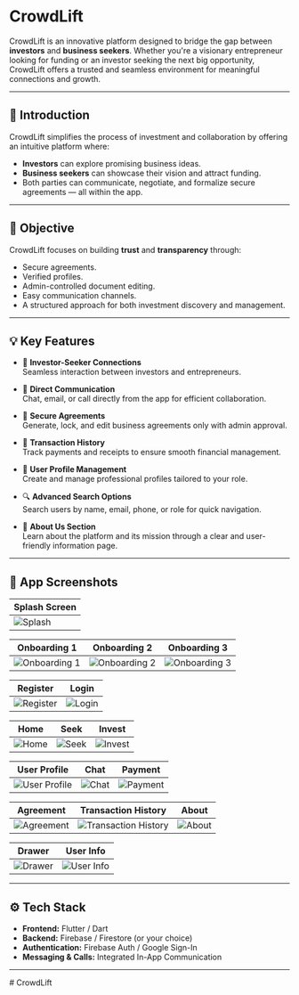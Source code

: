 # CrowdLift

CrowdLift is an innovative platform designed to bridge the gap between **investors** and **business seekers**. Whether you're a visionary entrepreneur looking for funding or an investor seeking the next big opportunity, CrowdLift offers a trusted and seamless environment for meaningful connections and growth.

---

## 🚀 Introduction

CrowdLift simplifies the process of investment and collaboration by offering an intuitive platform where:

- **Investors** can explore promising business ideas.
- **Business seekers** can showcase their vision and attract funding.
- Both parties can communicate, negotiate, and formalize secure agreements — all within the app.

---

## 🎯 Objective

CrowdLift focuses on building **trust** and **transparency** through:

- Secure agreements.
- Verified profiles.
- Admin-controlled document editing.
- Easy communication channels.
- A structured approach for both investment discovery and management.

---

## 💡 Key Features

- 🔗 **Investor-Seeker Connections**  
  Seamless interaction between investors and entrepreneurs.

- 💬 **Direct Communication**  
  Chat, email, or call directly from the app for efficient collaboration.

- 📜 **Secure Agreements**  
  Generate, lock, and edit business agreements only with admin approval.

- 💸 **Transaction History**  
  Track payments and receipts to ensure smooth financial management.

- 👤 **User Profile Management**  
  Create and manage professional profiles tailored to your role.

- 🔍 **Advanced Search Options**  
  Search users by name, email, phone, or role for quick navigation.

- 🧾 **About Us Section**  
  Learn about the platform and its mission through a clear and user-friendly information page.

---

## 📸 App Screenshots

| Splash Screen |
|---------------|
| ![Splash](screenshots/splash.jpeg) |

| Onboarding 1 | Onboarding 2 | Onboarding 3 |
|--------------|--------------|--------------|
| ![Onboarding 1](screenshots/on1.jpeg) | ![Onboarding 2](screenshots/on2.jpeg) | ![Onboarding 3](screenshots/on3.jpeg) |

| Register | Login |
|----------|-------|
| ![Register](screenshots/register.jpeg) | ![Login](screenshots/login.jpeg) |

| Home | Seek | Invest |
|------|------|--------|
| ![Home](screenshots/home.jpeg) | ![Seek](screenshots/seek.jpeg) | ![Invest](screenshots/invest.jpeg) |

| User Profile | Chat | Payment |
|--------------|------|---------|
| ![User Profile](screenshots/user_pro.jpeg) | ![Chat](screenshots/chat.jpeg) | ![Payment](screenshots/payment.jpeg) |

| Agreement | Transaction History | About |
|-----------|----------------------|-------|
| ![Agreement](screenshots/agreement.jpeg) | ![Transaction History](screenshots/transaction.jpeg) | ![About](screenshots/about.jpeg) |

| Drawer | User Info |
|--------|-----------|
| ![Drawer](screenshots/draw.jpeg) | ![User Info](screenshots/user.jpeg) |

---

## ⚙️ Tech Stack

- **Frontend:** Flutter / Dart
- **Backend:** Firebase / Firestore (or your choice)
- **Authentication:** Firebase Auth / Google Sign-In
- **Messaging & Calls:** Integrated In-App Communication

---

#   C r o w d L i f t  
 